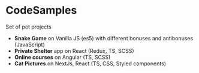 # CodeSamples
Set of pet projects

-  **Snake Game** on Vanilla JS (es5) with different bonuses and antibonuses (JavaScript)
-  **Private Shelter** app on React (Redux, TS, SCSS)
-  **Online courses** on Angular (TS, SCSS)
-  **Cat Pictures** on NextJs, React (TS, CSS, Styled components)
